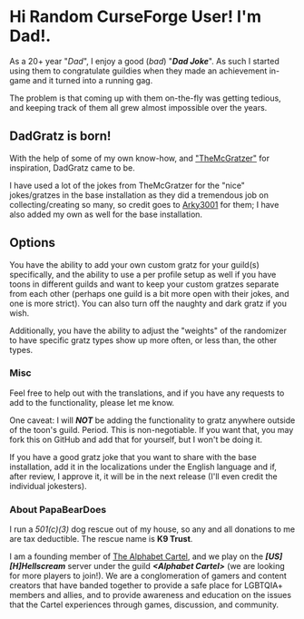 # Hi Random CurseForge User! I'm Dad!.
As a 20+ year "*Dad*", I enjoy a good (_bad_) "***Dad Joke***". As such I started using them to congratulate guildies when they made an achievement in-game and it turned into a running gag.

The problem is that coming up with them on-the-fly was getting tedious, and keeping track of them all grew almost impossible over the years.

## DadGratz is born!
With the help of some of my own know-how, and ["TheMcGratzer"](https://www.curseforge.com/wow/addons/the-mcgratzer) for inspiration, DadGratz came to be.

I have used a lot of the jokes from TheMcGratzer for the "nice" jokes/gratzes in the base installation as they did a tremendous job on collecting/creating so many, so credit goes to [Arky3001](https://www.curseforge.com/members/arky3001/projects) for them; I have also added my own as well for the base installation.

## Options
You have the ability to add your own custom gratz for your guild(s) specifically, and the ability to use a per profile setup as well if you have toons in different guilds and want to keep your custom gratzes separate from each other (perhaps one guild is a bit more open with their jokes, and one is more strict). You can also turn off the naughty and dark gratz if you wish.

Additionally, you have the ability to adjust the "weights" of the randomizer to have specific gratz types show up more often, or less than, the other types.

### Misc
Feel free to help out with the translations, and if you have any requests to add to the functionality, please let me know.

One caveat:  I will ***NOT*** be adding the functionality to gratz anywhere outside of the toon's guild.  Period.  This is non-negotiable. If you want that, you may fork this on GitHub and add that for yourself, but I won't be doing it.

If you have a good gratz joke that you want to share with the base installation, add it in the localizations under the English language and if, after review, I approve it, it will be in the next release (I'll even credit the individual jokesters).

### About PapaBearDoes
I run a *501(c)(3)* dog rescue out of my house, so any and all donations to me are tax deductible. The rescue name is **K9 Trust**.

I am a founding member of [The Alphabet Cartel](https://discord.alphabetcartel.org), and we play on the ***\[US\]\[H\]Hellscream*** server under the guild ***&lt;Alphabet Cartel&gt;*** (we are looking for more players to join!).  We are a conglomeration of gamers and content creators that have banded together to provide a safe place for LGBTQIA+ members and allies, and to provide awareness and education on the issues that the Cartel experiences through games, discussion, and community.